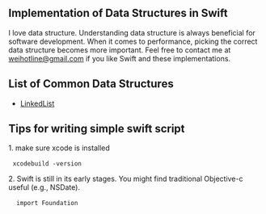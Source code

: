 ## Implementation of Data Structures in Swift
I love data structure. Understanding data structure is always beneficial for software development. When it comes to performance, picking the correct data structure becomes more important. Feel free to contact me at <weihotline@gmail.com> if you like Swift and these implementations.

## List of Common Data Structures
* [LinkedList](https://github.com/weihotline/SwiftDataStructure/blob/master/LinkedList.swift)

## Tips for writing simple swift script
<p>
1. make sure xcode is installed
<pre> <code>xcodebuild -version
</code></pre>
2. Swift is still in its early stages. You might find traditional Objective-c useful (e.g., NSDate).
<pre> <code> import Foundation
</code></pre>

